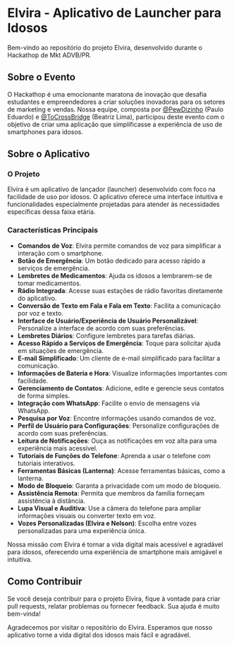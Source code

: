 # Elvira - Aplicativo de Launcher para Idosos

Bem-vindo ao repositório do projeto Elvira, desenvolvido durante o Hackathop de Mkt ADVB/PR. 

## Sobre o Evento

O Hackathop é uma emocionante maratona de inovação que desafia estudantes e empreendedores a criar soluções inovadoras para os setores de marketing e vendas. Nossa equipe, composta por [@PewDizinho](https://github.com/PewDizinho) (Paulo Eduardo) e [@ToCrossBridge](https://github.com/ToCrossBridge) (Beatriz Lima), participou deste evento com o objetivo de criar uma aplicação que simplificasse a experiência de uso de smartphones para idosos.

## Sobre o Aplicativo

### O Projeto

Elvira é um aplicativo de lançador (launcher) desenvolvido com foco na facilidade de uso por idosos. O aplicativo oferece uma interface intuitiva e funcionalidades especialmente projetadas para atender às necessidades específicas dessa faixa etária.

### Características Principais

- **Comandos de Voz**: Elvira permite comandos de voz para simplificar a interação com o smartphone.
- **Botão de Emergência**: Um botão dedicado para acesso rápido a serviços de emergência.
- **Lembretes de Medicamentos**: Ajuda os idosos a lembrarem-se de tomar medicamentos.
- **Rádio Integrada**: Acesse suas estações de rádio favoritas diretamente do aplicativo.
- **Conversão de Texto em Fala e Fala em Texto**: Facilita a comunicação por voz e texto.
- **Interface de Usuário/Experiência de Usuário Personalizável**: Personalize a interface de acordo com suas preferências.
- **Lembretes Diários**: Configure lembretes para tarefas diárias.
- **Acesso Rápido a Serviços de Emergência**: Toque para solicitar ajuda em situações de emergência.
- **E-mail Simplificado**: Um cliente de e-mail simplificado para facilitar a comunicação.
- **Informações de Bateria e Hora**: Visualize informações importantes com facilidade.
- **Gerenciamento de Contatos**: Adicione, edite e gerencie seus contatos de forma simples.
- **Integração com WhatsApp**: Facilite o envio de mensagens via WhatsApp.
- **Pesquisa por Voz**: Encontre informações usando comandos de voz.
- **Perfil de Usuário para Configurações**: Personalize configurações de acordo com suas preferências.
- **Leitura de Notificações**: Ouça as notificações em voz alta para uma experiência mais acessível.
- **Tutoriais de Funções do Telefone**: Aprenda a usar o telefone com tutoriais interativos.
- **Ferramentas Básicas (Lanterna)**: Acesse ferramentas básicas, como a lanterna.
- **Modo de Bloqueio**: Garanta a privacidade com um modo de bloqueio.
- **Assistência Remota**: Permita que membros da família forneçam assistência à distância.
- **Lupa Visual e Auditiva**: Use a câmera do telefone para ampliar informações visuais ou converter texto em voz.
- **Vozes Personalizadas (Elvira e Nelson)**: Escolha entre vozes personalizadas para uma experiência única.

Nossa missão com Elvira é tornar a vida digital mais acessível e agradável para idosos, oferecendo uma experiência de smartphone mais amigável e intuitiva.

## Como Contribuir

Se você deseja contribuir para o projeto Elvira, fique à vontade para criar pull requests, relatar problemas ou fornecer feedback. Sua ajuda é muito bem-vinda!

Agradecemos por visitar o repositório do Elvira. Esperamos que nosso aplicativo torne a vida digital dos idosos mais fácil e agradável.
